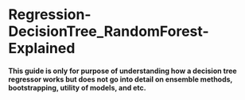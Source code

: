 # Regression-DecisionTree_RandomForest-Explained

#### This guide is only for purpose of understanding how a decision tree regressor works but does not go into detail on ensemble methods, bootstrapping, utility of models, and etc.
